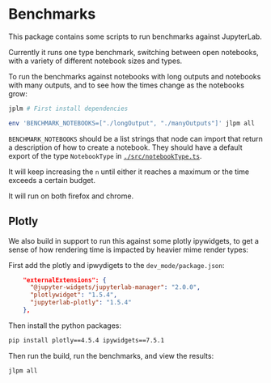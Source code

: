 # Benchmarks

This package contains some scripts to run benchmarks against JupyterLab.

Currently it runs one type benchmark, switching between open notebooks, with a variety
of different notebook sizes and types.

To run the benchmarks against notebooks with long outputs and notebooks with many outputs, and to see how the times change as the notebooks grow:

```bash
jplm # First install dependencies

env 'BENCHMARK_NOTEBOOKS=["./longOutput", "./manyOutputs"]' jlpm all
```

`BENCHMARK_NOTEBOOKS` should be a list strings that node can import that return a description of how to create a notebook. They should have a default export of the type `NotebookType` in [`./src/notebookType.ts`](./src/notebookType.ts).

It will keep increasing the `n` until either it reaches a maximum or the time exceeds a certain budget.

It will run on both firefox and chrome.

## Plotly

We also build in support to run this against some plotly ipywidgets, to get a sense of
how rendering time is impacted by heavier mime render types:

First add the plotly and ipwydigets to the `dev_mode/package.json`:

```json
    "externalExtensions": {
      "@jupyter-widgets/jupyterlab-manager": "2.0.0",
      "plotlywidget": "1.5.4",
      "jupyterlab-plotly": "1.5.4"
    },
```

Then install the python packages:

```bash
pip install plotly==4.5.4 ipywidgets==7.5.1
```

Then run the build, run the benchmarks, and view the results:

```bash
jlpm all
```
